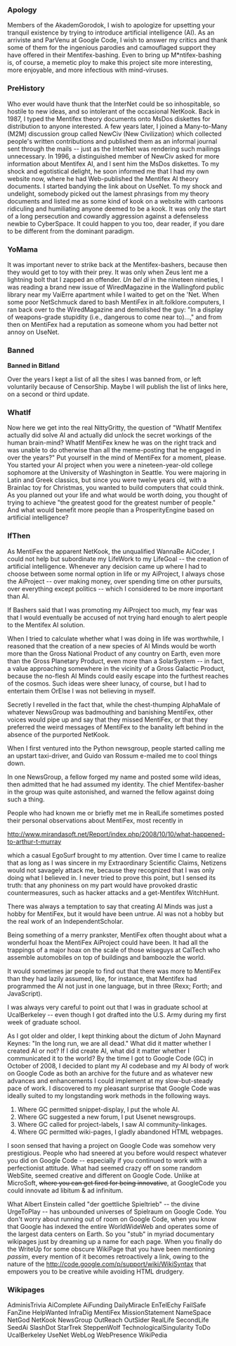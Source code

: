 ### Apology ###

Members of the AkademGorodok, I wish to apologize for upsetting
your tranquil existence by trying to introduce artificial intelligence (AI).
As an arriviste and ParVenu at Google Code, I wish to answer my critics
and thank some of them for the ingenious parodies and camouflaged
support they have offered in their Mentifex-bashing. Even to bring up
M\*ntifex-bashing is, of course, a memetic ploy to make this project site
more interesting, more enjoyable, and more infectious with mind-viruses.


### PreHistory ###

Who ever would have thunk that the InterNet could be so inhospitable,
so hostile to new ideas, and so intolerant of the occasional NetKook.
Back in 1987, I typed the Mentifex theory documents onto MsDos
diskettes for distribution to anyone interested. A few years later,
I joined a Many-to-Many (M2M) discussion group called NewCiv (New
Civilization) which collected people's written contributions and
published them as an informal journal sent through the mails --
just as the InterNet was rendering such mailings unnecessary.
In 1996, a distinguished member of NewCiv asked for more information
about Mentifex AI, and I sent him the MsDos diskettes. To my
shock and egotistical delight, he soon informed me that I had my
own website now, where he had Web-published the Mentifex AI theory
documents. I started bandying the link about on UseNet. To my shock
and undelight, somebody picked out the lamest phrasings from my
theory documents and listed me as some kind of kook on a website
with cartoons ridiculing and humiliating anyone deemed to be a kook.
It was only the start of a long persecution and cowardly aggression
against a defenseless newbie to CyberSpace. It could happen to you too,
dear reader, if you dare to be different from the dominant paradigm.


### YoMama ###

It was important never to strike back at the Mentifex-bashers,
because then they would get to toy with their prey. It was only
when Zeus lent me a lightning bolt that I zapped an offender.
_Un bel di_ in the nineteen nineties, I was reading a brand new issue
of WiredMagazine in the Wallingford public library near my VaiErre
apartment while I waited to get on the 'Net. When some poor
NetSchmuck dared to bash MentiFex in alt.folklore.computers,
I ran back over to the WiredMagazine and demolished the guy:
"In a display of weapons-grade stupidity (i.e., dangerous to
come near to)...," and from then on MentiFex had a reputation
as someone whom you had better not annoy on UseNet.

### Banned ###

**Banned in Bitland**

Over the years I kept a list of all the sites I was banned from,
or left voluntarily because of CensorShip. Maybe I will publish
the list of links here, on a second or third update.


### WhatIf ###

Now here we get into the real NittyGritty, the question of
"WhatIf Mentifex actually did solve AI and actually did
unlock the secret workings of the human brain-mind?
WhatIf MentiFex knew he was on the right track and was
unable to do otherwise than all the meme-posting that
he engaged in over the years?"
Put yourself in the mind of MentiFex for a moment, please.
You started your AI project when you were a nineteen-year-old
college sophomore at the University of Washington in Seattle.
You were majoring in Latin and Greek classics, but since you
were twelve years old, with a BrainIac toy for Christmas,
you wanted to build computers that could think. As you planned
out your life and what would be worth doing, you thought of
trying to achieve "the greatest good for the greatest number
of people." And what would benefit more people than a
ProsperityEngine based on artificial intelligence?


### IfThen ###

As MentiFex the apparent NetKook, the unqualified WannaBe AiCoder,
I could not help but subordinate my LifeWork to my LifeGoal --
the creation of artificial intelligence. Whenever any decision
came up where I had to choose between some normal option in life
or my AiProject, I always chose the AiProject -- over making money,
over spending time on other pursuits, over everything except
politics -- which I considered to be more important than AI.

If Bashers said that I was promoting my AiProject too much,
my fear was that I would eventually be accused of not trying
hard enough to alert people to the Mentifex AI solution.

When I tried to calculate whether what I was doing in life
was worthwhile, I reasoned that the creation of a new species
of AI Minds would be worth more than the Gross National Product
of any country on Earth, even more than the Gross Planetary Product,
even more than a SolarSystem -- in fact, a value approaching
somewhere in the vicinity of a Gross Galactic Product, because
the no-flesh AI Minds could easily escape into the furthest
reaches of the cosmos. Such ideas were sheer lunacy, of course,
but I had to entertain them OrElse I was not believing in myself.

Secretly I revelled in the fact that, while the chest-thumping
AlphaMale of whatever NewsGroup was badmouthing and banishing
MentiFex, other voices would pipe up and say that they missed MentiFex,
or that they preferred the weird messages of MentiFex to the
banality left behind in the absence of the purported NetKook.

When I first ventured into the Python newsgroup, people started
calling me an upstart taxi-driver, and Guido van Rossum e-mailed
me to cool things down.

In one NewsGroup, a fellow forged my name and posted some wild
ideas, then admitted that he had assumed my identity. The
chief Mentifex-basher in the group was quite astonished, and
warned the fellow against doing such a thing.

People who had known me or briefly met me in RealLife sometimes
posted their personal observations about MentiFex, most recently in

http://www.mirandasoft.net/Report/index.php/2008/10/10/what-happened-to-arthur-t-murray

which a casual EgoSurf brought to my attention.
Over time I came to realize that as long as I was
sincere in my Extraordinary Scientific Claims,
Netizens would not savagely attack me, because
they recognized that I was only doing what I believed in.
I never tried to prove this point, but I sensed its
truth: that any phoniness on my part would have
provoked drastic countermeasures, such as hacker
attacks and a get-Mentifex WitchHunt.

There was always a temptation to say that creating
AI Minds was just a hobby for MentiFex, but it would
have been untrue. AI was not a hobby but the real work
of an IndependentScholar.

Being something of a merry prankster, MentiFex often
thought about what a wonderful hoax the MentiFex AiProject
could have been. It had all the trappings of a major hoax
on the scale of those wiseguys at CalTech who assemble
automobiles on top of buildings and bamboozle the world.

It would sometimes jar people to find out that
there was more to MentiFex than they had lazily
assumed, like, for instance, that Mentifex had
programmed the AI not just in one language, but
in three (Rexx; Forth; and JavaScript).

I was always very careful to point out that I
was in graduate school at UcalBerkeley -- even
though I got drafted into the U.S. Army during my
first week of graduate school.

As I got older and older, I kept thinking about
the dictum of John Maynard Keynes: "In the long run,
we are all dead." What did it matter whether I created
AI or not? If I did create AI, what did it matter
whether I communicated it to the world? By the time
I got to Google Code (GC) in October of 2008, I decided
to plant my AI codebase and my AI body of work on
Google Code as both an archive for the future and
as whatever new advances and enhancements I could
implement at my slow-but-steady pace of work.
I discovered to my pleasant surprise that Google Code
was ideally suited to my longstanding work methods in
the following ways.

  1. Where GC permitted snippet-display, I put the whole AI.
  1. Where GC suggested a new forum, I put Usenet newsgroups.
  1. Where GC called for project-labels, I saw AI community-linkages.
  1. Where GC permitted wiki-pages, I gladly abandoned HTML webpages.

I soon sensed that having a project on Google Code was somehow
very prestigious. People who had sneered at you before would
respect whatever you did on Google Code -- especially if you
continued to work with a perfectionist attitude. What had seemed
crazy off on some random WebSite, seemed creative and different
on Google Code. Unlike at MicroSoft, ~~where you can get fired
for being innovative~~, at GoogleCode you could innovate ad libitum
& ad infinitum.

What Albert Einstein called "der goettliche Spieltrieb" -- the
divine UrgeToPlay -- has unbounded universes of Spielraum on
Google Code. You don't worry about running out of room on
Google Code, when you know that Google has indexed the entire
WorldWideWeb and operates some of the largest data centers on Earth.
So you "stub" in myriad documentary wikipages just by dreaming up
a name for each page. When you finally do the WriteUp for some
obscure WikiPage that you have been mentioning _passim_,
every mention of it becomes retroactively a link, owing to the
nature of the http://code.google.com/p/support/wiki/WikiSyntax
that empowers you to be creative while avoiding HTML drudgery.


### Wikipages ###

AdminisTrivia AiComplete AiFunding DailyMiracle EnTelEchy FailSafe FanZine HelpWanted InfraDig MentiFex MissionStatement NameSpace NetGod NetKook NewsGroup OutReach OutSider RealLife SecondLife SeedAi SlashDot StarTrek SteppenWolf TechnologicalSingularity ToDo UcalBerkeley UseNet WebLog WebPresence WikiPedia